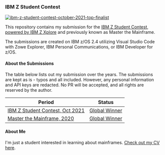 ### IBM Z Student Contest

[![ibm-z-student-contest-october-2021-top-finalist](https://user-images.githubusercontent.com/13640520/146458105-a46eae4e-f225-4985-aba6-688059eb7636.png)](https://www.credly.com/badges/4e0bd90a-c96c-443e-b497-841316dc4cb3)

This repository contains my submission for the [IBM Z Student Contest, powered by IBM Z Xplore](https://ibmzxplore.influitive.com) and previously known as Master the Mainframe.

The submissions are created on IBM z/OS 2.4 utilizing Visual Studio Code with Zowe Explorer, IBM Personal Communications, or IBM Developer for z/OS.

#### About the Submissions

The table below lists out my submission over the years. The submissions are kept as is - typos and all included. However, any personal information and API keys are redacted. No PR will be accepted, and all rights are reserved by the author.

| Period | Status |
|--------|--------|
| [IBM Z Student Contest, Oct 2021](https://github.com/tanto259/ibm-z-student-contest/tree/main/ZXPQ42021) | [Global Winner](https://www.hackerearth.com/challenges/hackathon/ibm-z-student-contest-powered-by-ibm-z-xplore/) |
| [Master the Mainframe, 2020](https://github.com/tanto259/ibm-z-student-contest/tree/main/MTM2020) | [Global Winner](https://community.ibm.com/community/user/ibmz-and-linuxone/blogs/meredith-stowell1/2021/03/31/announcing-the-2020-master-the-mainframe-winners) |

#### About Me

I'm just a student interested in learning about mainframes. [Check out my CV here](https://hartan.to/).